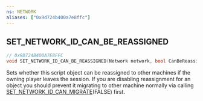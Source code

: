 ```yaml
---
ns: NETWORK
aliases: ["0x9d724b400a7e8ffc"]
---
```

## SET_NETWORK_ID_CAN_BE_REASSIGNED

```c
// 0x9D724B400A7E8FFC
void SET_NETWORK_ID_CAN_BE_REASSIGNED(Network network, bool CanBeReassigned);
```

Sets whether this script object can be reassigned to other machines if the owning player leaves the session. If you are disabling reassignment for an object you should prevent it migrating to other machine normally via calling [SET_NETWORK_ID_CAN_MIGRATE](#_0x299EEB23175895FC)(FALSE) first.

